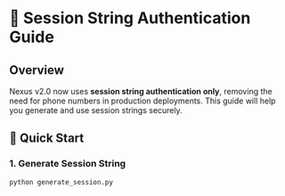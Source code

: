 # 🔐 Session String Authentication Guide

## Overview

Nexus v2.0 now uses **session string authentication only**, removing the need for phone numbers in production deployments. This guide will help you generate and use session strings securely.

## 🚀 Quick Start

### 1. Generate Session String

```bash
python generate_session.py
